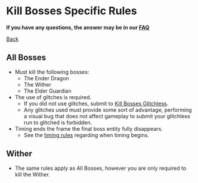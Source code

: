 # Kill Bosses Specific Rules

**If you have any questions, the answer may be in our
[FAQ](https://www.speedrun.com/mcbe/thread/vdv9t)**

[Back](../README.md)

## All Bosses

* Must kill the following bosses:
	- The Ender Dragon
	- The Wither
	- The Elder Guardian
* The use of glitches is required.
	- If you did not use glitches, submit to
	[Kill Bosses Glitchless](bosses-glitchless.md).
	- Any glitches used must provide some sort of advantage, performing a
	visual bug that does not affect gameplay to submit your glitchless run
	to glitched is forbidden.
* Timing ends the frame the final boss entity fully disappears.
	- See the [timing rules](../global/README.md#timing-rules) regarding
	when timing begins.

## Wither

* The same rules apply as All Bosses, however you are only required to kill
the Wither.

